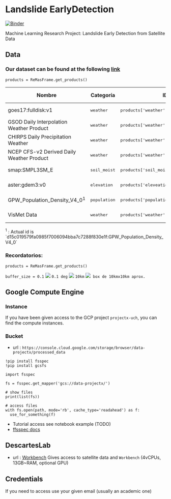 # Landslide EarlyDetection
[![Binder](https://binder.pangeo.io/badge_logo.svg)](https://binder.pangeo.io/v2/gh/Competencia-de-Climate-Change/Landslide_EarlyDetection/master)

Machine Learning Research Project: Landslide Early Detection from Satellite Data

## Data

### **Our dataset can be found at the following <a href="https://console.cloud.google.com/storage/browser/data-projectx/processed_data">link</a>**


`products = ReMasFrame.get_products()`

<table>
  <thead>
    <tr>
      <th>Nombre</th>
      <th>Categoría</th>
      <th>ID</th>
      <th>¿Funcionando?</th>
      <th>Link a Notebook</th>
      <th>Resolución</th>
      <th>Por Hacer</th>
    </tr>
  </thead>
  <tbody>
    <tr>
      <td>goes17:fulldisk:v1</td>
      <td><pre>weather</pre></td>
      <td><pre>products['weather']['goes']</pre></td>
      <td>NO</td>
      <td><a href="examples/weather/goes.ipynb">Notebook Link</a></td>
      <td>NA</td>
      <td>NA</td>
    </tr>
    <tr>
      <td>GSOD Daily Interpolation Weather Product</td>
      <td><pre>weather</pre></td>
      <td><pre>products['weather']['gsod']</pre></td>
      <td>SI</td>
      <td><a href="examples/weather/gsod.ipynb">Notebook Link</a></td>
      <td>0.1</td>
      <td>NA</td>
    </tr>
    <tr>
      <td>CHIRPS Daily Precipitation Weather</td>
      <td><pre>weather</pre></td>
      <td><pre>products['weather']['chirps']</pre></td>
      <td>SI</td>
      <td><a href="examples/weather/chirps.ipynb">Notebook Link</a></td>
      <td>0.05</td>
      <td>create stack</td>
    </tr>
    <tr>
      <td>NCEP CFS-v2 Derived Daily Weather Product</td>
      <td><pre>weather</pre></td>
      <td><pre>products['weather']['cfs']</pre></td>
      <td>SI</td>
      <td><a href="examples/weather/cfs.ipynb">Notebook Link</a></td>
      <td>0.20</td>
      <td>TODO</td>
    </tr>
    <tr>
      <td>smap:SMPL3SM_E</td>
      <td><pre>soil_moist</pre></td>
      <td><pre>products['soil_moist']['smap']</pre></td>
      <td>SI</td>
      <td><a href="examples/soil_moist/smap.ipynb">Notebook Link</a></td>
      <td>0.1</td>
      <td>NA</td>
    </tr>
    <tr>
      <td>aster:gdem3:v0</td>
      <td><pre>elevation</pre></td>
      <td><pre>products['eleveation']['asger']</pre></td>
      <td>SI</td>
      <td><a href="examples/eleveation/asger.ipynb">Notebook Link</a></td>
      <td>0.001</td>
      <td>NA</td>
    </tr>
    <tr>
      <td>GPW_Population_Density_V4_0<sup>1</sup></td>
      <td><pre>population</pre></td>
      <td><pre>products['population']['population']</pre></td>
      <td>SI</td>
      <td><a href="examples/population/population.ipynb">Notebook Link</a></td>
      <td>NA</td>
      <td>NA</td>
    </tr>
    <tr>
      <td>VisMet Data</td>
      <td><pre>weather</pre></td>
      <td><pre>products['weather']['vismet']</pre></td>
      <td>NO</td>
      <td><a href="examples/weather/vismet.ipynb">Notebook Link</a></td>
      <td>NA</td>
      <td>to product</td>
    </tr>
  </tbody>
</table>
<sup>1</sup> : Actual id is `d15c019579fa0985f7006094bba7c7288f830e1f:GPW_Population_Density_V4_0`


### Recordatorios: 

`products = ReMasFrame.get_products()`

`buffer_size = 0.1` <img src="https://render.githubusercontent.com/render/math?math=\iff"> `0.1 deg`
<img src="https://render.githubusercontent.com/render/math?math=\approx"> `10km`
<img src="https://render.githubusercontent.com/render/math?math=\implies">` box de 10kmx10km aprox.`

## Google Compute Engine
### Instance 

If you have been given access to the GCP project `projectx-uch`, you can find the compute instances.

### Bucket

* url : `https://console.cloud.google.com/storage/browser/data-projectx/processed_data`

```{Python}
!pip install fsspec
!pip install gcsfs

import fsspec

fs = fsspec.get_mapper('gcs://data-projectx/')

# show files
print(list(fs))

# access files
with fs.open(path, mode='rb', cache_type='readahead') as f:
  use_for_something(f)
```

* Tutorial access see notebook example (TODO)
* [ffsspec docs](https://readthedocs.org/projects/filesystem-spec/downloads/pdf/latest/)



## DescartesLab

* url : <a href="workbench.descarteslabs.com/">Workbench</a>
Gives access to satellite data and `Workbench` (4vCPUs, 13GB~RAM, optional GPU)

## Credentials

If you need to access use your given email (usually an academic one)

